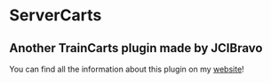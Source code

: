 # ServerCarts
## Another TrainCarts plugin made by JCIBravo

You can find all the information about this plugin on my [website](https://jcibravo.neocities.org/plugins)!